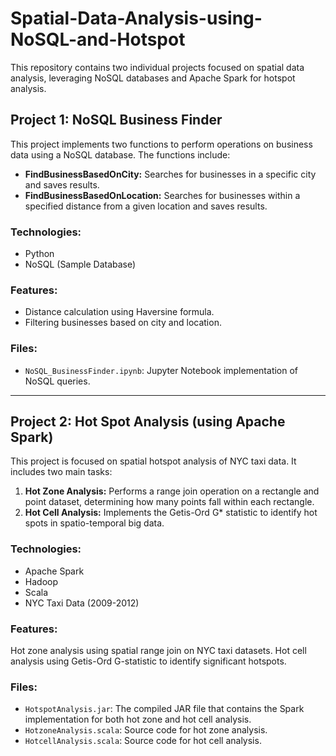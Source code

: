 # Spatial-Data-Analysis-using-NoSQL-and-Hotspot

This repository contains two individual projects focused on spatial data analysis, leveraging NoSQL databases and Apache Spark for hotspot analysis.

## Project 1: NoSQL Business Finder
This project implements two functions to perform operations on business data using a NoSQL database. The functions include:
- **FindBusinessBasedOnCity:** Searches for businesses in a specific city and saves results.
- **FindBusinessBasedOnLocation:** Searches for businesses within a specified distance from a given location and saves results.

### Technologies:
- Python
- NoSQL (Sample Database)

### Features:
- Distance calculation using Haversine formula.
- Filtering businesses based on city and location.
  
### Files:
- `NoSQL_BusinessFinder.ipynb`: Jupyter Notebook implementation of NoSQL queries.

---

## Project 2: Hot Spot Analysis (using Apache Spark)
This project is focused on spatial hotspot analysis of NYC taxi data. It includes two main tasks:
1. **Hot Zone Analysis:** Performs a range join operation on a rectangle and point dataset, determining how many points fall within each rectangle.
2. **Hot Cell Analysis:** Implements the Getis-Ord G* statistic to identify hot spots in spatio-temporal big data.

### Technologies:
- Apache Spark
- Hadoop
- Scala
- NYC Taxi Data (2009-2012)

### Features:

Hot zone analysis using spatial range join on NYC taxi datasets.
Hot cell analysis using Getis-Ord G-statistic to identify significant hotspots.

### Files:
- `HotspotAnalysis.jar`: The compiled JAR file that contains the Spark implementation for both hot zone and hot cell analysis.
- `HotzoneAnalysis.scala`: Source code for hot zone analysis.
- `HotcellAnalysis.scala`: Source code for hot cell analysis.

